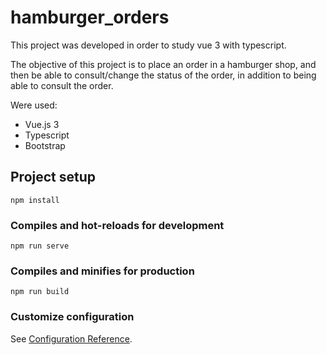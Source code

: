 # hamburger_orders

This project was developed in order to study vue 3 with typescript.

The objective of this project is to place an order in a hamburger shop, and then be able to consult/change the status of the order, in addition to being able to consult the order.

Were used:

- Vue.js 3
- Typescript
- Bootstrap

## Project setup
```
npm install
```

### Compiles and hot-reloads for development
```
npm run serve
```

### Compiles and minifies for production
```
npm run build
```

### Customize configuration
See [Configuration Reference](https://cli.vuejs.org/config/).
